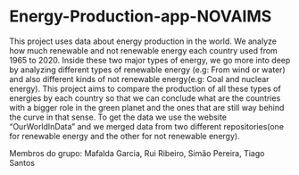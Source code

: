 # Energy-Production-app-NOVAIMS

This project uses data about energy production in the world. We analyze how much renewable and not renewable energy each country used from 1965 to 2020.
Inside these two major types of energy, we go more into deep by analyzing different types of renewable energy (e.g: From wind or water) and also different kinds of not renewable energy(e.g: Coal and nuclear energy).
This project aims to compare the production of all these types of energies by each country so that we can conclude what are the countries with a bigger role in the green planet and the ones that are still way behind the curve in that sense. To get the data we use the website “OurWorldInData” and we merged data from two different repositories(one for renewable energy and the other for not renewable energy). 




Membros do grupo:
Mafalda Garcia,
Rui Ribeiro,
Simão Pereira,
Tiago Santos 
